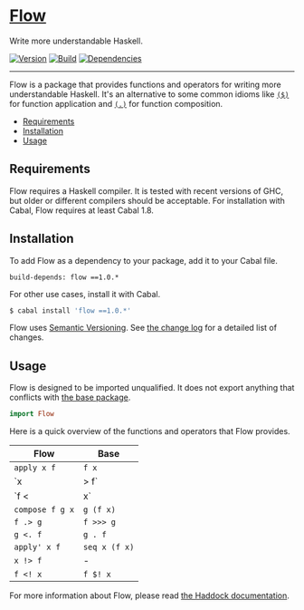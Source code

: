 # [Flow][]

Write more understandable Haskell.

[![Version][]](https://hackage.haskell.org/package/flow)
[![Build][]](https://travis-ci.org/tfausak/flow)
[![Dependencies][]](http://packdeps.haskellers.com/feed?needle=flow)

---

Flow is a package that provides functions and operators for writing more
understandable Haskell. It's an alternative to some common idioms like
[`($)`][] for function application and [`(.)`][] for function composition.

-   [Requirements](#requirements)
-   [Installation](#installation)
-   [Usage](#usage)

## Requirements

Flow requires a Haskell compiler. It is tested with recent versions of GHC, but
older or different compilers should be acceptable. For installation with Cabal,
Flow requires at least Cabal 1.8.

## Installation

To add Flow as a dependency to your package, add it to your Cabal file.

```
build-depends: flow ==1.0.*
```

For other use cases, install it with Cabal.

``` sh
$ cabal install 'flow ==1.0.*'
```

Flow uses [Semantic Versioning][]. See [the change log][] for a detailed list
of changes.

## Usage

Flow is designed to be imported unqualified. It does not export anything that
conflicts with [the base package][].

``` hs
import Flow
```

Here is a quick overview of the functions and operators that Flow provides.

Flow            | Base
--------------- | -------------
`apply x f`     | `f x`
`x |> f`        | `x & f`
`f <| x`        | `f $ x`
`compose f g x` | `g (f x)`
`f .> g`        | `f >>> g`
`g <. f`        | `g . f`
`apply' x f`    | `seq x (f x)`
`x !> f`        | -
`f <! x`        | `f $! x`

For more information about Flow, please read [the Haddock documentation][].

[flow]: http://taylor.fausak.me/flow/
[version]: https://img.shields.io/hackage/v/flow.svg?label=version&style=flat-square
[build]: https://img.shields.io/travis/tfausak/flow/master.svg?label=build&style=flat-square
[dependencies]: https://img.shields.io/hackage-deps/v/flow.svg?label=dependencies&style=flat-square
[`($)`]: http://hackage.haskell.org/package/base-4.8.0.0/docs/Prelude.html#v:-36-
[`(.)`]: http://hackage.haskell.org/package/base-4.8.0.0/docs/Prelude.html#v:.
[semantic versioning]: http://semver.org/spec/v2.0.0.html
[the change log]: CHANGELOG.md
[the base package]: http://hackage.haskell.org/package/base
[the haddock documentation]: https://hackage.haskell.org/package/flow/docs/Flow.html
